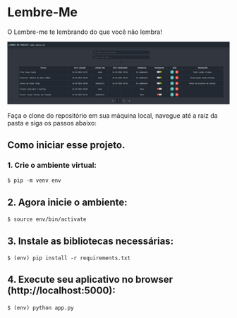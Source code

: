 # Lembre-Me
O Lembre-me te lembrando do que você não lembra!

![image](static/images/lembre_1.png)

Faça o clone do repositório em sua máquina local, navegue até a raiz da pasta e siga os passos abaixo:

## Como iniciar esse projeto.

### 1. Crie o ambiente virtual:
```
$ pip -m venv env
```

## 2. Agora inicie o ambiente:
```
$ source env/bin/activate
```

## 3. Instale as bibliotecas necessárias:
```
$ (env) pip install -r requirements.txt
```

## 4. Execute seu aplicativo no browser (http://localhost:5000):
```
$ (env) python app.py
```
